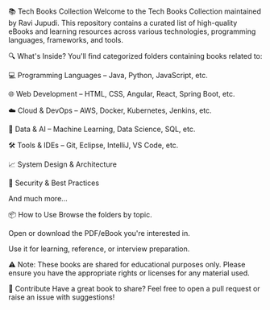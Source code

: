📚 Tech Books Collection
Welcome to the Tech Books Collection maintained by Ravi Jupudi. This repository contains a curated list of high-quality eBooks and learning resources across various technologies, programming languages, frameworks, and tools.

🔍 What's Inside?
You'll find categorized folders containing books related to:

💻 Programming Languages – Java, Python, JavaScript, etc.

🌐 Web Development – HTML, CSS, Angular, React, Spring Boot, etc.

☁️ Cloud & DevOps – AWS, Docker, Kubernetes, Jenkins, etc.

🧠 Data & AI – Machine Learning, Data Science, SQL, etc.

🛠️ Tools & IDEs – Git, Eclipse, IntelliJ, VS Code, etc.

📈 System Design & Architecture

🔐 Security & Best Practices

And much more...

📦 How to Use
Browse the folders by topic.

Open or download the PDF/eBook you're interested in.

Use it for learning, reference, or interview preparation.

⚠️ Note: These books are shared for educational purposes only. Please ensure you have the appropriate rights or licenses for any material used.

🙌 Contribute
Have a great book to share? Feel free to open a pull request or raise an issue with suggestions!

